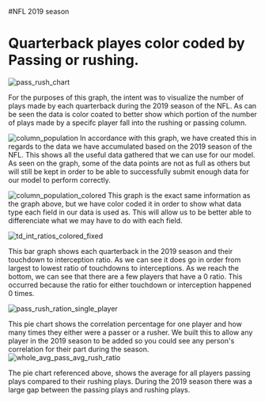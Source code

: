 #NFL 2019 season

# Quarterback playes color coded by Passing or rushing. 
![pass_rush_chart](https://github.com/user-attachments/assets/77c44596-eb1a-444f-aa56-256ab2442d6a)

For the purposes of this graph, the intent was to visualize the number of plays made by each quarterback during the 2019 season of the NFL.
As can be seen the data is color coated to better show which portion of the number of plays made by a specifc player fall into the rushing or passing column. 

![column_population](https://github.com/user-attachments/assets/f7460f9a-d61c-4751-a83c-08142a66eb56)
In accordance with this graph, we have created this in regards to the data we have accumulated based on the 2019 season of the NFL. This shows all the useful data gathered that we can use for our model. As seen on the graph, some of the data points are not as full as others but will still be kept in order to be able to successfully submit enough data for our model to perform correctly.

![column_population_colored](https://github.com/user-attachments/assets/32f7d1a2-a921-4e12-891a-6f26350ac83a)
This graph is the exact same information as the graph above, but we have color coded it in order to show what data type each field in our data is used as. This will allow us to be better able to differenciate what we may have to do with each field. 


![td_int_ratios_colored_fixed](https://github.com/user-attachments/assets/7bbf1025-cbdd-4139-97ed-98e2edce1167)

This bar graph shows each quarterback in the 2019 season and their touchdown to interception ratio. As we can see it does go in order from largest to lowest ratio of touchdowns to interceptions. As we reach the bottom, we can see that there are a few players that have a 0 ratio. This occurred because the ratio for either touchdown or interception happened 0 times. 

![pass_rush_ration_single_player](https://github.com/user-attachments/assets/ebd25c0a-61a8-47b8-b052-5098dfe8eca6)

This pie chart shows the correlation percentage for one player and how many times they either were a passer or a rusher. We built this to allow any player in the 2019 season to be added so you could see any person's correlation for their part during the season. 
![whole_avg_pass_avg_rush_ratio](https://github.com/user-attachments/assets/7722a350-3b3c-4d0b-af87-d7b1d0c037b1)

The pie chart referenced above, shows the average for all players passing plays compared to their rushing plays. During the 2019 season there was a large gap between the passing plays and rushing plays. 
